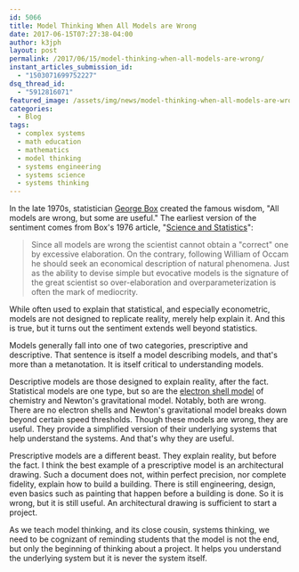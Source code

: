 ```yaml
---
id: 5066
title: Model Thinking When All Models are Wrong
date: 2017-06-15T07:27:38-04:00
author: k3jph
layout: post
permalink: /2017/06/15/model-thinking-when-all-models-are-wrong/
instant_articles_submission_id:
  - "1503071699752227"
dsq_thread_id:
  - "5912816071"
featured_image: /assets/img/news/model-thinking-when-all-models-are-wrong.jpg
categories:
  - Blog
tags:
  - complex systems
  - math education
  - mathematics
  - model thinking
  - systems engineering
  - systems science
  - systems thinking
---
```

In the late 1970s, statistician [George
Box](https://en.wikipedia.org/wiki/George_E._P._Box) created the
famous wisdom, "All models are wrong, but some are useful."  The
earliest version of the sentiment comes from Box's 1976 article,
"[Science and
Statistics](http://www.tandfonline.com/doi/abs/10.1080/01621459.1976.10480949)":

> Since all models are wrong the scientist cannot obtain a "correct"
one by excessive elaboration. On the contrary, following William
of Occam he should seek an economical description of natural
phenomena. Just as the ability to devise simple but evocative models
is the signature of the great scientist so over-elaboration and
overparameterization is often the mark of mediocrity.

While often used to explain that statistical, and especially
econometric, models are not designed to replicate reality, merely
help explain it.  And this is true, but it turns out the sentiment
extends well beyond statistics.

Models generally fall into one of two categories, prescriptive and
descriptive.  That sentence is itself a model describing models,
and that's more than a metanotation.  It is itself critical to
understanding models.

Descriptive models are those designed to explain reality, after the
fact.  Statistical models are one type, but so are the [electron
shell
model](https://www.khanacademy.org/science/biology/chemistry--of-life/electron-shells-and-orbitals/a/the-periodic-table-electron-shells-and-orbitals-article)
of chemistry and Newton's gravitational model.  Notably, both are
wrong.  There are no electron shells and Newton's gravitational
model breaks down beyond certain speed thresholds.  Though these
models are wrong, they are useful.  They provide a simplified version
of their underlying systems that help understand the systems.  And
that's why they are useful.

Prescriptive models are a different beast.  They explain reality,
but before the fact.  I think the best example of a prescriptive
model is an architectural drawing.  Such a document does not, within
perfect precision, nor complete fidelity, explain how to build a
building.  There is still engineering, design, even basics such as
painting that happen before a building is done.  So it is wrong,
but it is still useful.  An architectural drawing is sufficient to
start a project.

As we teach model thinking, and its close cousin, systems thinking,
we need to be cognizant of reminding students that the model is not
the end, but only the beginning of thinking about a project.  It
helps you understand the underlying system but it is never the
system itself.
